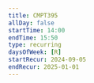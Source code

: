 ```yaml
---
title: CMPT395
allDay: false
startTime: 14:00
endTime: 15:50
type: recurring
daysOfWeek: [R]
startRecur: 2024-09-05
endRecur: 2025-01-01
---
```

